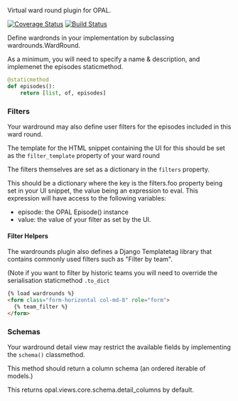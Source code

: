 Virtual ward round plugin for OPAL.

[![Coverage Status](https://coveralls.io/repos/github/openhealthcare/opal-wardround/badge.svg?branch=master)](https://coveralls.io/github/openhealthcare/opal-wardround?branch=master)
[![Build Status](https://travis-ci.org/openhealthcare/opal-wardround.svg?branch=master)](https://travis-ci.org/openhealthcare/opal-wardround)

Define wardronds in your implementation by subclassing wardrounds.WardRound.

As a minimum, you will need to specify a name & description, and implemenet the episodes
staticmethod.

```python
@staticmethod
def episodes():
    return [list, of, episodes]
```

### Filters

Your wardround may also define user filters for the episodes included in this ward round.

The template for the HTML snippet containing the UI for this should be set as the `filter_template` property
of your ward round

The filters themselves are set as a dictionary in the `filters` property.

This should be a dictionary where the key is the filters.foo property being set in your UI snippet,
the value being an expression to eval. This expression will have access to the following variables:

 - episode: the OPAL Episode() instance
 - value: the value of your filter as set by the UI.

#### Filter Helpers

The wardrounds plugin also defines a Django Templatetag library that contains commonly used filters such as "Filter by team".

(Note if you want to filter by historic teams you will need to override the serialisation staticmethod `.to_dict`

```html
{% load wardrounds %}
<form class="form-horizontal col-md-8" role="form">
  {% team_filter %}
</form>
```

### Schemas

Your wardround detail view may restrict the available fields by implementing the `schema()` classmethod.

This method should return a column schema (an ordered iterable of models.)

This returns opal.views.core.schema.detail_columns by default.
